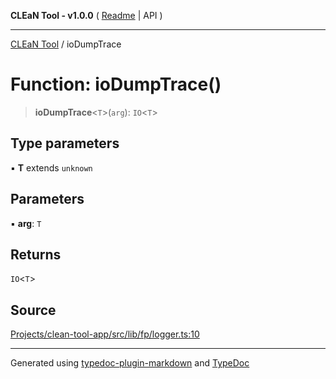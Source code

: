 **CLEaN Tool - v1.0.0** ( [Readme](../README.md) \| API )

***

[CLEaN Tool](../exports.md) / ioDumpTrace

# Function: ioDumpTrace()

> **ioDumpTrace**\<`T`\>(`arg`): `IO`\<`T`\>

## Type parameters

▪ **T** extends `unknown`

## Parameters

▪ **arg**: `T`

## Returns

`IO`\<`T`\>

## Source

[Projects/clean-tool-app/src/lib/fp/logger.ts:10](https://github.com/yuckyh/clean-tool-app/)

***

Generated using [typedoc-plugin-markdown](https://www.npmjs.com/package/typedoc-plugin-markdown) and [TypeDoc](https://typedoc.org/)
